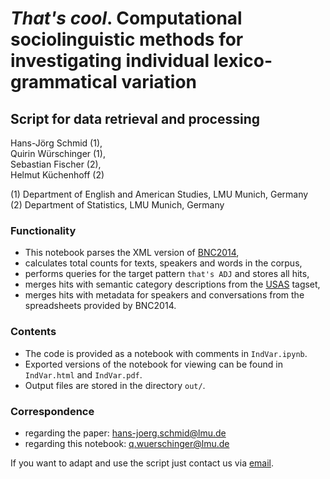 # _That's cool_. Computational sociolinguistic methods for investigating individual lexico-grammatical variation

## Script for data retrieval and processing

Hans-Jörg Schmid (1),<br>
Quirin Würschinger (1),<br>
Sebastian Fischer (2),<br>
Helmut Küchenhoff (2)

(1) Department of English and American Studies, LMU Munich, Germany<br>
(2) Department of Statistics, LMU Munich, Germany<br>


### Functionality

* This notebook parses the XML version of [BNC2014](http://corpora.lancs.ac.uk/bnc2014/),
* calculates total counts for texts, speakers and words in the corpus,
* performs queries for the target pattern `that's ADJ` and stores all hits,
* merges hits with semantic category descriptions from the [USAS](http://ucrel.lancs.ac.uk/usas/) tagset,
* merges hits with metadata for speakers and conversations from the spreadsheets provided by BNC2014.


### Contents

* The code is provided as a notebook with comments in `IndVar.ipynb`.
* Exported versions of the notebook for viewing can be found in `IndVar.html` and `IndVar.pdf`.
* Output files are stored in the directory `out/`.


### Correspondence

* regarding the paper: <hans-joerg.schmid@lmu.de>
* regarding this notebook: <q.wuerschinger@lmu.de>

If you want to adapt and use the script just contact us via [email](mailto:q.wuerschinger@gmail.com).
